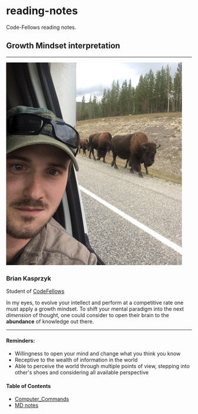 # reading-notes
Code-Fellows reading notes.


## Growth Mindset interpretation
---
 ![](profile1small.png)
### Brian Kasprzyk 
Student of [CodeFellows](https://www.codefellows.org/) 

In my eyes, to evolve your intellect and perform at a competitive rate one must apply a growth mindset. To shift your mental paradigm into the next *dimension* of thought, one could consider to open their brain to the **abundance**  of knowledge out there.

***

#### **Reminders:**
- Willingness to open your mind and change what you think you know
- Receptive to the wealth of information in the world
- Able to perceive the world through multiple points of view, stepping into other's shoes and considering all available perspective


#### Table of Contents

- [Computer_Commands]()
- [MD notes]()
